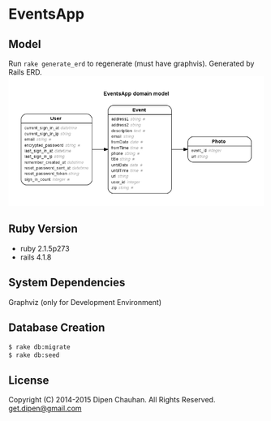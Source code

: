 EventsApp
=========

Model
-----
Run `rake generate_erd` to regenerate (must have graphvis). Generated by Rails ERD.
![](/erd.png)

Ruby Version
------------
- ruby 2.1.5p273
- rails 4.1.8

System Dependencies
-------------------
Graphviz (only for Development Environment)

Database Creation
-----------------
```terminal
$ rake db:migrate
$ rake db:seed
```

License
-------
Copyright (C) 2014-2015 Dipen Chauhan. All Rights Reserved. get.dipen@gmail.com
